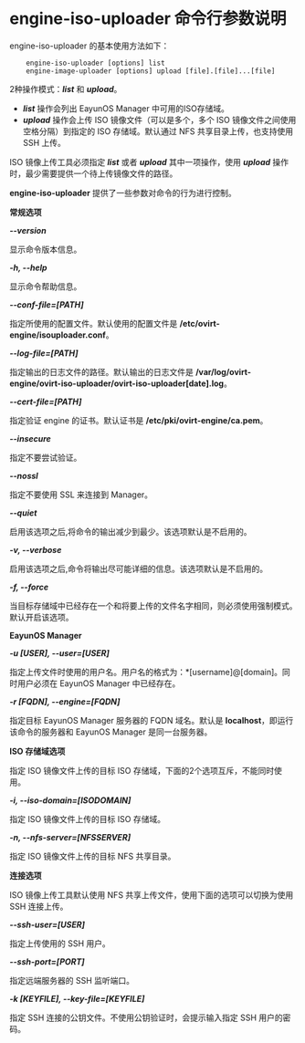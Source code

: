 # engine-iso-uploader 命令行参数说明

engine-iso-uploader 的基本使用方法如下：

```
    engine-iso-uploader [options] list
    engine-image-uploader [options] upload [file].[file]...[file]
```

2种操作模式：***list*** 和 ***upload***。

* ***list*** 操作会列出 EayunOS Manager 中可用的ISO存储域。
* ***upload*** 操作会上传 ISO 镜像文件（可以是多个，多个 ISO 镜像文件之间使用空格分隔）到指定的 ISO 存储域。默认通过 NFS 共享目录上传，也支持使用 SSH 上传。

ISO 镜像上传工具必须指定 ***list*** 或者 ***upload*** 其中一项操作，使用 ***upload*** 操作时，最少需要提供一个待上传镜像文件的路径。

**engine-iso-uploader** 提供了一些参数对命令的行为进行控制。

**常规选项**

***--version***

  显示命令版本信息。

***-h, --help***

  显示命令帮助信息。

***--conf-file=[PATH]***

  指定所使用的配置文件。默认使用的配置文件是 **/etc/ovirt-engine/isouploader.conf**。

***--log-file=[PATH]***

  指定输出的日志文件的路径。默认输出的日志文件是 **/var/log/ovirt-engine/ovirt-iso-uploader/ovirt-iso-uploader[date].log**。

***--cert-file=[PATH]***

  指定验证 engine 的证书。默认证书是 **/etc/pki/ovirt-engine/ca.pem**。

***--insecure***

  指定不要尝试验证。

***--nossl***

  指定不要使用 SSL 来连接到 Manager。

***--quiet***

  启用该选项之后,将命令的输出减少到最少。该选项默认是不启用的。

***-v, --verbose***

  启用该选项之后,命令将输出尽可能详细的信息。该选项默认是不启用的。

***-f, --force***

  当目标存储域中已经存在一个和将要上传的文件名字相同，则必须使用强制模式。默认开启该选项。

**EayunOS Manager**

***-u [USER], --user=[USER]***

  指定上传文件时使用的用户名。用户名的格式为：*[username]@[domain]。同时用户必须在 EayunOS Manager 中已经存在。

***-r [FQDN], --engine=[FQDN]***

  指定目标 EayunOS Manager 服务器的 FQDN 域名。默认是 **localhost**，即运行该命令的服务器和 EayunOS Manager 是同一台服务器。

**ISO 存储域选项**

指定 ISO 镜像文件上传的目标 ISO 存储域，下面的2个选项互斥，不能同时使用。

***-i, --iso-domain=[ISODOMAIN]***

  指定 ISO 镜像文件上传的目标 ISO 存储域。

***-n, --nfs-server=[NFSSERVER]***

  指定 ISO 镜像文件上传的目标 NFS 共享目录。

**连接选项**

ISO 镜像上传工具默认使用 NFS 共享上传文件，使用下面的选项可以切换为使用 SSH 连接上传。

***--ssh-user=[USER]***

  指定上传使用的 SSH 用户。

***--ssh-port=[PORT]***

  指定远端服务器的 SSH 监听端口。

***-k [KEYFILE], --key-file=[KEYFILE]***

  指定 SSH 连接的公钥文件。不使用公钥验证时，会提示输入指定 SSH 用户的密码。
